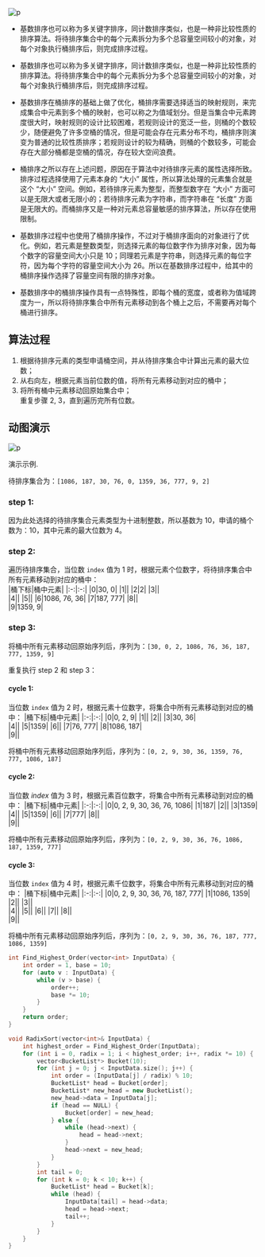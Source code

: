![p](https://timgsa.baidu.com/timg?image&quality=80&size=b9999_10000&sec=1585404351865&di=f4b62d5273dd00307928644e9e6dddf8&imgtype=0&src=http%3A%2F%2Fpic1.win4000.com%2Fwallpaper%2Fb%2F55ffcac32ae36.jpg)
- 基数排序也可以称为多关键字排序，同计数排序类似，也是一种非比较性质的排序算法。将待排序集合中的每个元素拆分为多个总容量空间较小的对象，对每个对象执行桶排序后，则完成排序过程。  
- 基数排序也可以称为多关键字排序，同计数排序类似，也是一种非比较性质的排序算法。将待排序集合中的每个元素拆分为多个总容量空间较小的对象，对每个对象执行桶排序后，则完成排序过程。  

- 基数排序在桶排序的基础上做了优化，桶排序需要选择适当的映射规则，来完成集合中元素到多个桶的映射，也可以称之为值域划分。但是当集合中元素跨度很大时，映射规则的设计比较困难，若规则设计的宽泛一些，则桶的个数较少，随便避免了许多空桶的情况，但是可能会存在元素分布不均，桶排序则演变为普通的比较性质排序；若规则设计的较为精确，则桶的个数较多，可能会存在大部分桶都是空桶的情况，存在较大空间浪费。 

- 桶排序之所以存在上述问题，原因在于算法中对待排序元素的属性选择所致。排序过程选择使用了元素本身的 “大小” 属性，所以算法处理的元素集合就是这个 “大小” 空间。例如，若待排序元素为整型，而整型数字在 “大小” 方面可以是无限大或者无限小的；若待排序元素为字符串，而字符串在 “长度” 方面是无限大的。而桶排序又是一种对元素总容量敏感的排序算法，所以存在使用限制。  

- 基数排序过程中也使用了桶排序操作，不过对于桶排序面向的对象进行了优化。例如，若元素是整数类型，则选择元素的每位数字作为排序对象，因为每个数字的容量空间大小只是 10；同理若元素是字符串，则选择元素的每位字符，因为每个字符的容量空间大小为 26。所以在基数排序过程中，给其中的桶排序操作选择了容量空间有限的排序对象。  

- 基数排序中的桶排序操作具有一点特殊性，即每个桶的宽度，或者称为值域跨度为一，所以将待排序集合中所有元素移动到各个桶上之后，不需要再对每个桶进行排序。  

## 算法过程  

1. 根据待排序元素的类型申请桶空间，并从待排序集合中计算出元素的最大位数；  
2. 从右向左，根据元素当前位数的值，将所有元素移动到对应的桶中；  
3. 将所有桶中元素移动回原始集合中；  
重复步骤 2, 3，直到遍历完所有位数。  

## 动图演示
![p](https://www.runoob.com/wp-content/uploads/2019/03/radixSort.gif)

演示示例. 

待排序集合为：```[1086, 187, 30, 76, 0, 1359, 36, 777, 9, 2]```  
### step 1:  

因为此处选择的待排序集合元素类型为十进制整数，所以基数为 10，申请的桶个数为：10，其中元素的最大位数为 4。  

### step 2:  

遍历待排序集合，当位数 ```index``` 值为 1 时，根据元素个位数字，将待排序集合中所有元素移动到对应的桶中：  
|桶下标|桶中元素|
|:-:|:-:|
|0|30, 0|
|1||
|2|2|
|3||	
|4||
|5||
|6|1086, 76, 36|
|7|187, 777|
|8||	
|9|1359, 9|

### step 3:

将桶中所有元素移动回原始序列后，序列为：```[30, 0, 2, 1086, 76, 36, 187, 777, 1359, 9]```  

重复执行 step 2 和 step 3：

#### cycle 1:

当位数 ```index``` 值为 2 时，根据元素十位数字，将集合中所有元素移动到对应的桶中：
|桶下标|桶中元素|
|:-:|:-:|
|0|0, 2, 9|
|1||
|2||
|3|30, 36|	
|4||
|5|1359|
|6||
|7|76, 777|
|8|1086, 187|	
|9||

将桶中所有元素移动回原始序列后，序列为：```[0, 2, 9, 30, 36, 1359, 76, 777, 1086, 187]```

#### cycle 2:

当位数 $index$ 值为 3 时，根据元素百位数字，将集合中所有元素移动到对应的桶中：
|桶下标|桶中元素|
|:-:|:-:|
|0|0, 2, 9, 30, 36, 76, 1086|
|1|187|
|2||
|3|1359|	
|4||
|5|1359|
|6||
|7|777|
|8||	
|9||

将桶中所有元素移动回原始序列后，序列为：```[0, 2, 9, 30, 36, 76, 1086, 187, 1359, 777]```

#### cycle 3:

当位数 ```index``` 值为 4 时，根据元素千位数字，将集合中所有元素移动到对应的桶中：
|桶下标|桶中元素|
|:-:|:-:|
|0|0, 2, 9, 30, 36, 76, 187, 777|
|1|1086, 1359|
|2||
|3||	
|4||
|5||
|6||
|7||
|8||	
|9||

将桶中所有元素移动回原始序列后，序列为：```[0, 2, 9, 30, 36, 76, 187, 777, 1086, 1359]```  

```c++
int Find_Highest_Order(vector<int> InputData) {
    int order = 1, base = 10;
    for (auto v : InputData) {
        while (v > base) {
            order++;
            base *= 10;
        }
    }
    return order;
}

void RadixSort(vector<int>& InputData) {
    int highest_order = Find_Highest_Order(InputData);
    for (int i = 0, radix = 1; i < highest_order; i++, radix *= 10) {
        vector<BucketList*> Bucket(10);
        for (int j = 0; j < InputData.size(); j++) {
            int order = (InputData[j] / radix) % 10;
            BucketList* head = Bucket[order];
            BucketList* new_head = new BucketList();
            new_head->data = InputData[j];
            if (head == NULL) {
                Bucket[order] = new_head;
            } else {
                while (head->next) {
                    head = head->next;
                }
                head->next = new_head;
            }
        }
        int tail = 0;
        for (int k = 0; k < 10; k++) {
            BucketList* head = Bucket[k];
            while (head) {
                InputData[tail] = head->data;
                head = head->next;
                tail++;
            }
        }
    }
}
```














